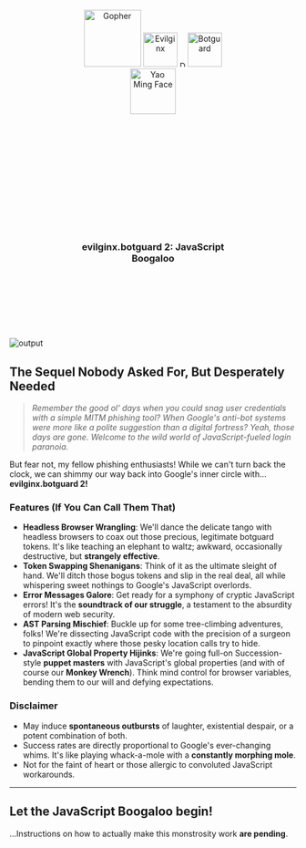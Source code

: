 <div align="center" style="padding: 100px;">
  <img alt="Gopher" src="https://www.upload.ee/image/13836698/XlhdIMk_sml_sml.png" height="100" />
    <img alt="Evilginx" src="https://raw.githubusercontent.com/kgretzky/evilginx2/master/media/img/evilginx2-title-black-512.png" height="60" />
  <img alt="Dot" src="https://fontmeme.com/permalink/220128/1d7d530a9125676cd8dd5f505cc69831.png" height="10" />
    <img alt="Botguard" src="https://fontmeme.com/permalink/220128/bb533f894a48dd9253154f24a45f00d6.png" height="60" />
    <img alt="Yao Ming Face" src="https://www.pngall.com/wp-content/uploads/2016/05/Yao-Ming-Face-PNG.png" height="80" s />
</div>
<div align="center" style="padding: 100px;">

<h3>evilginx.botguard 2: JavaScript Boogaloo</h3>
</div>

![output](https://github.com/M41KL-N41TT/evilginx.botguard2/assets/106442797/ffb5b795-2e9f-4acf-9009-e957b9b2ca75)

## The Sequel Nobody Asked For, But Desperately Needed

> *Remember the good ol' days when you could snag user credentials with a simple MITM phishing tool? When Google's anti-bot systems were more like a polite suggestion than a digital fortress? Yeah, those days are gone. Welcome to the wild world of JavaScript-fueled login paranoia.*

But fear not, my fellow phishing enthusiasts! While we can't turn back the clock, we can shimmy our way back into Google's inner circle with... **evilginx.botguard 2!**



### Features (If You Can Call Them That)

- **Headless Browser Wrangling**: We'll dance the delicate tango with headless browsers to coax out those precious, legitimate botguard tokens. It's like teaching an elephant to waltz; awkward, occasionally destructive, but **strangely effective**.
- **Token Swapping Shenanigans**: Think of it as the ultimate sleight of hand. We'll ditch those bogus tokens and slip in the real deal, all while whispering sweet nothings to Google's JavaScript overlords.
- **Error Messages Galore**: Get ready for a symphony of cryptic JavaScript errors! It's the **soundtrack of our struggle**, a testament to the absurdity of modern web security.
- **AST Parsing Mischief**: Buckle up for some tree-climbing adventures, folks! We're dissecting JavaScript code with the precision of a surgeon to pinpoint exactly where those pesky location calls try to hide.
- **JavaScript Global Property Hijinks**: We're going full-on Succession-style **puppet masters** with JavaScript's global properties (and with of course our **Monkey Wrench**). Think mind control for browser variables, bending them to our will and defying expectations.
### Disclaimer

- May induce **spontaneous outbursts** of laughter, existential despair, or a potent combination of both.
- Success rates are directly proportional to Google's ever-changing whims. It's like playing whack-a-mole with a **constantly morphing mole**.
- Not for the faint of heart or those allergic to convoluted JavaScript workarounds.

---

## Let the JavaScript Boogaloo begin!

...Instructions on how to actually make this monstrosity work **are pending**. 
